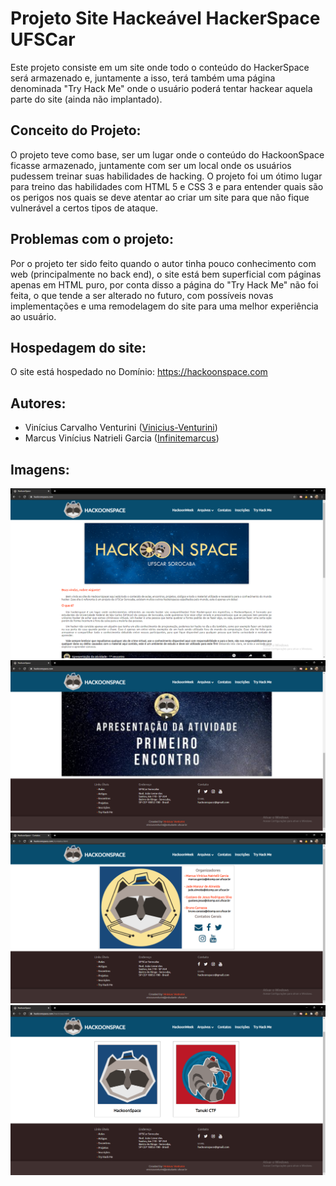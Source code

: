 # Projeto Site Hackeável HackerSpace UFSCar 

Este projeto consiste em um site onde todo o conteúdo do HackerSpace será armazenado e, juntamente a isso, terá também uma página denominada "Try Hack Me" onde o usuário poderá tentar hackear aquela parte do site (ainda não implantado).

## Conceito do Projeto:

O projeto teve como base, ser um lugar onde o conteúdo do HackoonSpace ficasse armazenado, juntamente com ser um local onde os usuários pudessem treinar suas habilidades de hacking. O projeto foi um ótimo lugar para treino das habilidades com HTML 5 e CSS 3 e para entender quais são os perigos nos quais se deve atentar ao criar um site para que não fique vulnerável a certos tipos de ataque.

## Problemas com o projeto:

Por o projeto ter sido feito quando o autor tinha pouco conhecimento com web (principalmente no back end), o site está bem superficial com páginas apenas em HTML puro, por conta disso a página do "Try Hack Me" não foi feita, o que tende a ser alterado no futuro, com possíveis novas implementações e uma remodelagem do site para uma melhor experiência ao usuário.

## Hospedagem do site:

O site está hospedado no Domínio: https://hackoonspace.com

## Autores:

* Vinícius Carvalho Venturini ([Vinicius-Venturini](https://github.com/Vinicius-Venturini))
* Marcus Vinícius Natrieli Garcia ([Infinitemarcus](https://github.com/Infinitemarcus))

## Imagens:

![screenshot-1](_images/site-1.png)
![screenshot-1](_images/site-2.png)
![screenshot-1](_images/site-3.png)
![screenshot-1](_images/site-4.png)
